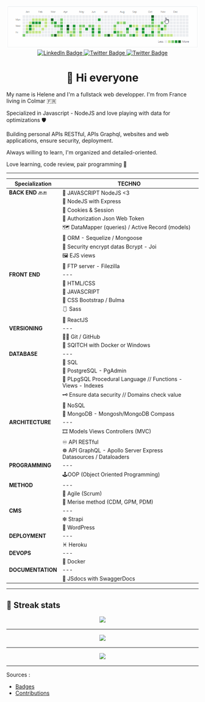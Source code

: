<div align="center"><img src='./yumicode.gif'></div>

<div id="badges" align="center">
  <a href="https://www.linkedin.com/in/helene-nguyen-yumicode/">
    <img src="https://img.shields.io/badge/LinkedIn-blue?style=for-the-badge&logo=linkedin&logoColor=white" alt="LinkedIn Badge"/>
  </a>
  <a href="https://twitter.com/_YumiCode">
    <img src="https://img.shields.io/badge/Twitter-9cf?style=for-the-badge&logo=twitter&logoColor=white" alt="Twitter Badge"/>
  </a>
  <a href="https://www.instagram.com/_yumicode/">
    <img src="https://img.shields.io/badge/Instagram-blueviolet?style=for-the-badge" alt="Twitter Badge"/>
  </a>
</div>

<h1 align="center">🌿 Hi everyone</h1>

My name is Helene and I'm a fullstack web developper. I'm from France living in Colmar 🇫🇷

Specialized in Javascript - NodeJS and love playing with data for optimizations 🛡️

Building personal APIs RESTful, APIs Graphql, websites and web applications, ensure security, deployment.

Always willing to learn, I'm organized and detailed-oriented.

Love learning, code review, pair programming 👥

___

|Specialization|TECHNO|
|--|--|
|**BACK END** 🔙🔚|🧩 JAVASCRIPT NodeJS <3 
||📘 NodeJS with Express
||🍪 Cookies & Session
||🗼 Authorization Json Web Token
||🗺 DataMapper (queries) / Active Record (models)
||🔄 ORM - Sequelize / Mongoose
||🔐 Security encrypt datas Bcrypt - Joi
||🖼 EJS views
||🎢 FTP server - Filezilla
|**FRONT END**|---|
||🎨 HTML/CSS
||🎇 JAVASCRIPT
||🎀 CSS Bootstrap / Bulma 
||🩱  Sass
||🎏 ReactJS
|**VERSIONING**|---|
||🐱‍👤 Git / GitHub
||🔴 SQITCH with Docker or Windows
|**DATABASE**|---|
||💼 SQL
||🐘 PostgreSQL - PgAdmin
||🎫 PLpgSQL Procedural Language // Functions - Views - Indexes
||🗝 Ensure data security // Domains check value 
||📄 NoSQL
||🍃 MongoDB - Mongosh/MongoDB Compass
|**ARCHITECTURE**|---|
||🎞 Models Views Controllers (MVC)
||♾ API RESTful
||☸ API GraphQL - Apollo Server Express Datasources / Dataloaders
|**PROGRAMMING**|---|
||🕹OOP (Object Oriented Programming)
|**METHOD**|---|
||💢 Agile (Scrum)
||🍒 Merise method (CDM, GPM, PDM)
|**CMS**|---|
||❇ Strapi
||🎫 WordPress
|**DEPLOYMENT**|---|
||♓ Heroku
|**DEVOPS**|---|
||🐳 Docker
|**DOCUMENTATION**|---|
||🎊 JSdocs with SwaggerDocs



<hr>

## 🍃 Streak stats

<div align="center"><img src='https://github-readme-streak-stats.herokuapp.com/?user=helene-nguyen&theme=ads-juicy-fresh'></div>

<hr>
<div align="center"><img src='https://github-readme-stats.vercel.app/api?username=helene-nguyen&hide=contribs,prs,issues&show_icons=true&theme=highcontrast'></div>

<hr>

<div align="center"><img src='https://github-readme-stats.vercel.app/api/top-langs/?username=helene-nguyen&layout=compact&theme=highcontrast'></div>

<hr>

Sources :

* [Badges](https://shields.io/category/build)
* [Contributions](https://github.com/DenverCoder1/github-readme-streak-stats)
